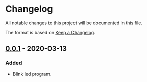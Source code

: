 # Changelog
All notable changes to this project will be documented in this file.

The format is based on [Keep a Changelog](https://keepachangelog.com/en/1.0.0/).

## [0.0.1] - 2020-03-13

### Added

- Blink led program.


[0.0.1]: https://github.com/marcinmatycz/STM32F7_PTP/releases/tag/v0.0.1
